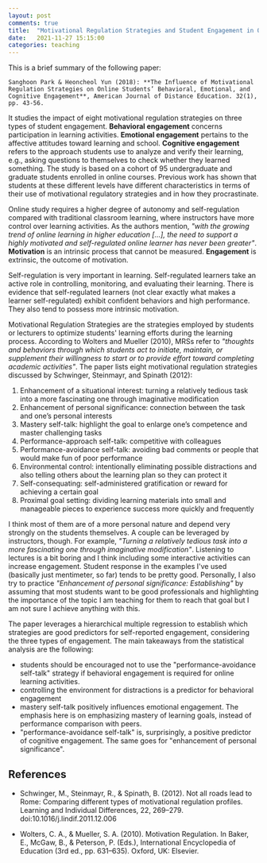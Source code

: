 ```yaml
---
layout: post
comments: true
title:  "Motivational Regulation Strategies and Student Engagement in Online Courses"
date:   2021-11-27 15:15:00
categories: teaching
---
```


This is a brief summary of the following paper: 

    Sanghoon Park & Heoncheol Yun (2018): **The Influence of Motivational Regulation Strategies on Online Students’ Behavioral, Emotional, and Cognitive Engagement**, American Journal of Distance Education. 32(1), pp. 43-56.

It studies the impact of eight motivational regulation strategies on three types of student engagement. **Behavioral engagement** concerns participation in learning activities. **Emotional engagement** pertains to the affective attitudes toward learning and school. **Cognitive engagement** refers to the approach students use to analyze and verify their learning, e.g., asking questions to themselves to check whether they learned something. The study is based on a cohort of 95 undergraduate and graduate students enrolled in online courses. Previous work has shown that students at these different levels have different characteristics in terms of their use of motivational regulatory strategies and in how they procrastinate. 
 
Online study requires a higher degree of autonomy and self-regulation compared with traditional classroom learning, where instructors have more control over learning activities. As the authors mention, *"with the growing trend of online learning in higher education [...], the need to support a highly motivated and self-regulated online learner has never been greater"*. **Motivation** is an intrinsic process that cannot be measured. **Engagement** is extrinsic, the outcome of motivation. 

Self-regulation is very important in learning. Self-regulated learners take an active role in controlling, monitoring, and evaluating their learning. There is evidence that self-regulated learners (not clear exactly what makes a learner self-regulated) exhibit confident behaviors and high performance. They also tend to possess more intrinsic motivation. 

Motivational Regulation Strategies are the strategies employed by students or lecturers to optimize students' learning efforts during the learning process. According to Wolters and Mueller (2010), MRSs refer to *"thoughts and behaviors through which students act to initiate, maintain, or supplement their willingness to start or to provide effort toward completing academic activities"*. The paper lists eight motivational regulation strategies discussed by Schwinger, Steinmayr, and Spinath (2012):

1. Enhancement of a situational interest: turning a relatively tedious task into a more fascinating one through imaginative modification​
2. Enhancement of personal significance: connection between the task and one’s personal interests​
3. Mastery self-talk: highlight the goal to enlarge one’s competence and master challenging tasks 
4. Performance-approach self-talk: competitive with colleagues​
5. Performance-avoidance self-talk: avoiding bad comments or people that would make fun of poor performance
6. Environmental control: intentionally eliminating possible distractions and also telling others about the learning plan so they can protect it​
7. Self-consequating: self-administered gratification or reward for achieving a certain goal​
8. Proximal goal setting: dividing learning materials into small and manageable pieces to experience success more quickly and frequently​

I think most of them are of a more personal nature and depend very strongly on the students themselves. A couple can be leveraged by instructors, though. For example, *"Turning a relatively tedious task into a more fascinating one through imaginative modification"*. Listening to lectures is a bit boring and I think including some interactive activities can increase engagement. Student response in the examples I've used (basically just mentimeter, so far) tends to be pretty good. Personally, I also try to practice *"Enhancement of personal significance: Establishing"* by assuming that most students want to be good professionals and highlighting the importance of the topic I am teaching for them to reach that goal but I am not sure I achieve anything with this.

The paper leverages a hierarchical multiple regression to establish which strategies are good predictors for self-reported engagement, considering the three types of engagement. The main takeaways from the statistical analysis are the following: 

- students should be encouraged not to use the "performance-avoidance self-talk" strategy if behavioral engagement is required for online learning activities. 
- controlling the environment for distractions is a predictor for behavioral engagement 
- mastery self-talk positively influences emotional engagement. The emphasis here is on emphasizing mastery of learning goals, instead of performance comparison with peers.
- "performance-avoidance self-talk" is, surprisingly, a positive predictor of cognitive engagement. The same goes for "enhancement of personal significance". 


## References

- Schwinger, M., Steinmayr, R., & Spinath, B. (2012). Not all roads lead to Rome: Comparing different types of motivational regulation profiles. Learning and Individual Differences, 22, 269–279. doi:10.1016/j.lindif.2011.12.006

- Wolters, C. A., & Mueller, S. A. (2010). Motivation Regulation. In Baker, E., McGaw, B., & Peterson, P. (Eds.), International Encyclopedia of Education (3rd ed., pp. 631–635). Oxford, UK: Elsevier.

